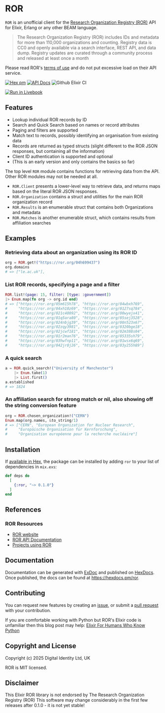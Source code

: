 # ROR

`ROR` is an unofficial client for the [Research Organization Registry (ROR)](https://ror.org) API for Elixir, Erlang or 
any other BEAM language.

> The Research Organization Registry (ROR) includes IDs and metadata for more than 110,000 organizations and counting.
> Registry data is CC0 and openly available via a search interface, REST API, and data dump. Registry updates are curated
> through a community process and released at least once a month

Please read ROR's [terms of use](https://ror.org/about/terms/) and do not put excessive load on their API service. 

[![Hex pm](http://img.shields.io/hexpm/v/ror.svg?style=flat)](https://hex.pm/packages/ror)
[![API Docs](https://img.shields.io/badge/api-docs-yellow.svg?style=flat)](http://hexdocs.pm/ror/)
![Github Elixir CI](https://github.com/Digital-Identity-Labs/ror/workflows/Elixir%20CI/badge.svg)

[![Run in Livebook](https://livebook.dev/badge/v1/blue.svg)](https://livebook.dev/run?url=https%3A%2F%2Fraw.githubusercontent.com%2FDigital-Identity-Labs%2Fror%2Fmain%2Fror_notebook.livemd)

## Features

* Lookup individual ROR records by ID
* Search and Quick Search based on names or record attributes
* Paging and filters are supported
* Match text to records, possibly identifying an organisation from existing data
* Records are returned as typed structs (slight different to the ROR JSON responses, but containing all the information)
* Client ID authentication is supported and optional
* (This is an early version and only contains the basics so far)

The top level `ROR` module contains functions for retrieving data from the API. Other ROR modules may not be needed at all.

* `ROR.Client` presents a lower-level way to retrieve data, and returns maps based on the literal ROR JSON responses.
* `ROR.Organization` contains a struct and utilities for the main ROR organization record
* `ROR.Results` is an enumerable struct that contains both Organizations and metadata
* `ROR.Matches` is another enumerable struct, which contains results from affiliation searches

## Examples

### Retrieving data about an organization using its ROR ID

```elixir
org = ROR.get!("https://ror.org/04h699437")
org.domains
# => ["le.ac.uk"],

```

### List ROR records, specifying a page and a filter

```elixir
ROR.list!(page: 15, filter: [type: :government])
|> Enum.map(fn org -> org.id end)
# => ["https://ror.org/05m615h78", "https://ror.org/04wbxh769",
#     "https://ror.org/04xh10z69", "https://ror.org/0127sq784",
#     "https://ror.org/021c40092", "https://ror.org/00wyejx41",
#     "https://ror.org/01q5ara80", "https://ror.org/05sej3528",
#     "https://ror.org/024nbjg39", "https://ror.org/00n523x67",
#     "https://ror.org/02zqy3981", "https://ror.org/0320bge18",
#     "https://ror.org/02jcwf181", "https://ror.org/02m388s04",
#     "https://ror.org/01r2man76", "https://ror.org/05335sh79",
#     "https://ror.org/03hwfnp11", "https://ror.org/01wsx6q69",
#     "https://ror.org/042jr0j26", "https://ror.org/03y255h89"]
```

### A quick search 

```elixir
a = ROR.quick_search!("University of Manchester")
    |> Enum.take(1)
    |> List.first()
a.established
# => 1824

```

### An affiliation search for strong match or nil, also showing off the string conversion feature

```elixir
org = ROR.chosen_organization!("CERN")
Enum.map(org.names, &to_string/1)
# => ["CERN", "European Organization for Nuclear Research",
#     "Europäische Organisation für Kernforschung",
#     "Organisation européenne pour la recherche nucléaire"]

```

## Installation

If [available in Hex](https://hex.pm/docs/publish), the package can be installed
by adding `ror` to your list of dependencies in `mix.exs`:

```elixir
def deps do
  [
    {:ror, "~> 0.1.0"}
  ]
end
```

## References

### ROR Resources
* [ROR website](https://ror.org)
* [ROR API Documentation](https://ror.readme.io/v2/docs/basics)
* [Projects using ROR](https://airtable.com/app2Tnq1uCHnS8HQD/shrM876d6Koi1UONe/tbljRW9VeQOqY6oOg?backgroundColor=gray&viewControls=on)

## Documentation

Documentation can be generated with [ExDoc](https://github.com/elixir-lang/ex_doc)
and published on [HexDocs](https://hexdocs.pm). Once published, the docs can
be found at <https://hexdocs.pm/ror>.

## Contributing

You can request new features by creating an [issue](https://github.com/Digital-Identity-Labs/ror/issues),
or submit a [pull request](https://github.com/Digital-Identity-Labs/ror/pulls) with your contribution.

If you are comfortable working with Python but ROR's Elixir code is unfamiliar then this blog post may help: 
[Elixir For Humans Who Know Python](https://hibox.live/elixir-for-humans-who-know-python)

## Copyright and License

Copyright (c) 2025 Digital Identity Ltd, UK

ROR is MIT licensed.

## Disclaimer
This Elixir ROR library is not endorsed by The Research Organization Registry (ROR)
This software may change considerably in the first few releases after 0.1.0 - it is not yet stable!